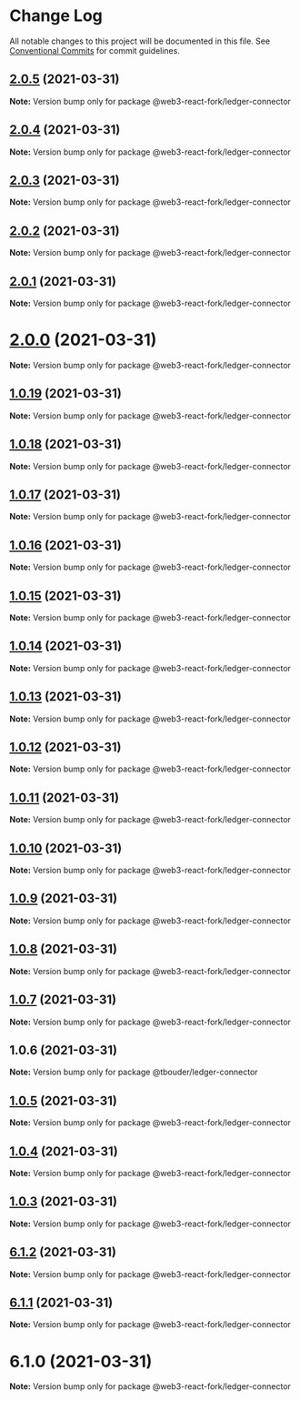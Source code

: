 # Change Log

All notable changes to this project will be documented in this file.
See [Conventional Commits](https://conventionalcommits.org) for commit guidelines.

## [2.0.5](https://github.com/TBouder/web3-react-fork/compare/@web3-react-fork/ledger-connector@2.0.4...@web3-react-fork/ledger-connector@2.0.5) (2021-03-31)

**Note:** Version bump only for package @web3-react-fork/ledger-connector





## [2.0.4](https://github.com/TBouder/web3-react-fork/compare/@web3-react-fork/ledger-connector@2.0.3...@web3-react-fork/ledger-connector@2.0.4) (2021-03-31)

**Note:** Version bump only for package @web3-react-fork/ledger-connector





## [2.0.3](https://github.com/TBouder/web3-react-fork/compare/@web3-react-fork/ledger-connector@2.0.2...@web3-react-fork/ledger-connector@2.0.3) (2021-03-31)

**Note:** Version bump only for package @web3-react-fork/ledger-connector





## [2.0.2](https://github.com/TBouder/web3-react-fork/compare/@web3-react-fork/ledger-connector@2.0.1...@web3-react-fork/ledger-connector@2.0.2) (2021-03-31)

**Note:** Version bump only for package @web3-react-fork/ledger-connector





## [2.0.1](https://github.com/TBouder/web3-react-fork/compare/@web3-react-fork/ledger-connector@2.0.0...@web3-react-fork/ledger-connector@2.0.1) (2021-03-31)

**Note:** Version bump only for package @web3-react-fork/ledger-connector





# [2.0.0](https://github.com/TBouder/web3-react-fork/compare/@web3-react-fork/ledger-connector@1.0.19...@web3-react-fork/ledger-connector@2.0.0) (2021-03-31)

**Note:** Version bump only for package @web3-react-fork/ledger-connector





## [1.0.19](https://github.com/TBouder/web3-react-fork/compare/@web3-react-fork/ledger-connector@1.0.18...@web3-react-fork/ledger-connector@1.0.19) (2021-03-31)

**Note:** Version bump only for package @web3-react-fork/ledger-connector





## [1.0.18](https://github.com/TBouder/web3-react-fork/compare/@web3-react-fork/ledger-connector@1.0.17...@web3-react-fork/ledger-connector@1.0.18) (2021-03-31)

**Note:** Version bump only for package @web3-react-fork/ledger-connector





## [1.0.17](https://github.com/TBouder/web3-react-fork/compare/@web3-react-fork/ledger-connector@1.0.16...@web3-react-fork/ledger-connector@1.0.17) (2021-03-31)

**Note:** Version bump only for package @web3-react-fork/ledger-connector





## [1.0.16](https://github.com/TBouder/web3-react-fork/compare/@web3-react-fork/ledger-connector@1.0.15...@web3-react-fork/ledger-connector@1.0.16) (2021-03-31)

**Note:** Version bump only for package @web3-react-fork/ledger-connector





## [1.0.15](https://github.com/TBouder/web3-react-fork/compare/@web3-react-fork/ledger-connector@1.0.14...@web3-react-fork/ledger-connector@1.0.15) (2021-03-31)

**Note:** Version bump only for package @web3-react-fork/ledger-connector





## [1.0.14](https://github.com/TBouder/web3-react-fork/compare/@web3-react-fork/ledger-connector@1.0.13...@web3-react-fork/ledger-connector@1.0.14) (2021-03-31)

**Note:** Version bump only for package @web3-react-fork/ledger-connector





## [1.0.13](https://github.com/TBouder/web3-react-fork/compare/@web3-react-fork/ledger-connector@1.0.12...@web3-react-fork/ledger-connector@1.0.13) (2021-03-31)

**Note:** Version bump only for package @web3-react-fork/ledger-connector





## [1.0.12](https://github.com/TBouder/web3-react-fork/compare/@web3-react-fork/ledger-connector@1.0.11...@web3-react-fork/ledger-connector@1.0.12) (2021-03-31)

**Note:** Version bump only for package @web3-react-fork/ledger-connector





## [1.0.11](https://github.com/TBouder/web3-react-fork/compare/@web3-react-fork/ledger-connector@1.0.10...@web3-react-fork/ledger-connector@1.0.11) (2021-03-31)

**Note:** Version bump only for package @web3-react-fork/ledger-connector





## [1.0.10](https://github.com/TBouder/web3-react-fork/compare/@web3-react-fork/ledger-connector@1.0.9...@web3-react-fork/ledger-connector@1.0.10) (2021-03-31)

**Note:** Version bump only for package @web3-react-fork/ledger-connector





## [1.0.9](https://github.com/TBouder/web3-react-fork/compare/@web3-react-fork/ledger-connector@1.0.8...@web3-react-fork/ledger-connector@1.0.9) (2021-03-31)

**Note:** Version bump only for package @web3-react-fork/ledger-connector





## [1.0.8](https://github.com/TBouder/web3-react-fork/compare/@web3-react-fork/ledger-connector@1.0.7...@web3-react-fork/ledger-connector@1.0.8) (2021-03-31)

**Note:** Version bump only for package @web3-react-fork/ledger-connector





## [1.0.7](https://github.com/TBouder/web3-react-fork/compare/@web3-react-fork/ledger-connector@1.0.5...@web3-react-fork/ledger-connector@1.0.7) (2021-03-31)

**Note:** Version bump only for package @web3-react-fork/ledger-connector





## 1.0.6 (2021-03-31)

**Note:** Version bump only for package @tbouder/ledger-connector





## [1.0.5](https://github.com/TBouder/web3-react-fork/compare/@web3-react-fork/ledger-connector@1.0.4...@web3-react-fork/ledger-connector@1.0.5) (2021-03-31)

**Note:** Version bump only for package @web3-react-fork/ledger-connector





## [1.0.4](https://github.com/TBouder/web3-react-fork/compare/@web3-react-fork/ledger-connector@1.0.3...@web3-react-fork/ledger-connector@1.0.4) (2021-03-31)

**Note:** Version bump only for package @web3-react-fork/ledger-connector





## [1.0.3](https://github.com/TBouder/web3-react-fork/compare/@web3-react-fork/ledger-connector@6.1.2...@web3-react-fork/ledger-connector@1.0.3) (2021-03-31)

**Note:** Version bump only for package @web3-react-fork/ledger-connector





## [6.1.2](https://github.com/TBouder/web3-react-fork/compare/@web3-react-fork/ledger-connector@6.1.1...@web3-react-fork/ledger-connector@6.1.2) (2021-03-31)

**Note:** Version bump only for package @web3-react-fork/ledger-connector





## [6.1.1](https://github.com/TBouder/web3-react-fork/compare/@web3-react-fork/ledger-connector@6.1.0...@web3-react-fork/ledger-connector@6.1.1) (2021-03-31)

**Note:** Version bump only for package @web3-react-fork/ledger-connector





# 6.1.0 (2021-03-31)

**Note:** Version bump only for package @web3-react-fork/ledger-connector
